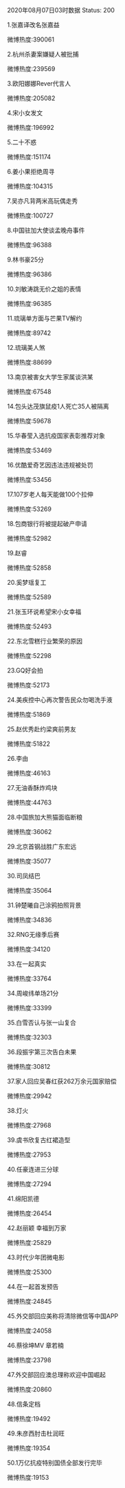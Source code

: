 2020年08月07日03时数据
Status: 200

1.张嘉译改名张嘉益

微博热度:390061

2.杭州杀妻案嫌疑人被批捕

微博热度:239569

3.欧阳娜娜Rever代言人

微博热度:205082

4.宋小女发文

微博热度:196992

5.二十不惑

微博热度:151174

6.姜小果拒绝周寻

微博热度:104315

7.吴亦凡背两米高玩偶走秀

微博热度:100727

8.中国驻加大使谈孟晚舟事件

微博热度:96388

9.林书豪25分

微博热度:96386

10.刘敏涛跳无价之姐的表情

微博热度:96385

11.琉璃单方面与芒果TV解约

微博热度:89742

12.琉璃美人煞

微博热度:88699

13.南京被害女大学生家属谈洪某

微博热度:67548

14.包头达茂旗鼠疫1人死亡35人被隔离

微博热度:59678

15.华春莹入选抗疫国家表彰推荐对象

微博热度:53469

16.优酷爱奇艺因违法违规被处罚

微博热度:53456

17.107岁老人每天能做100个拉伸

微博热度:53269

18.包商银行将被提起破产申请

微博热度:52982

19.赵睿

微博热度:52858

20.奚梦瑶复工

微博热度:52589

21.张玉环说希望宋小女幸福

微博热度:52493

22.东北雪糕行业繁荣的原因

微博热度:52298

23.GQ好会拍

微博热度:52173

24.美疾控中心再次警告民众勿喝洗手液

微博热度:51869

25.赵优秀赴约梁爽前男友

微博热度:51822

26.李由

微博热度:46163

27.无油香酥炸鸡块

微博热度:44763

28.中国旅加大熊猫面临断粮

微博热度:36062

29.北京首钢战胜广东宏远

微博热度:35077

30.司凤结巴

微博热度:35064

31.钟楚曦自己涂鸦拍照背景

微博热度:34836

32.RNG无缘季后赛

微博热度:34120

33.在一起真实

微博热度:33764

34.周峻纬单场21分

微博热度:33399

35.白雪否认与张一山复合

微博热度:32303

36.段振宇第三次告白未果

微博热度:30812

37.家人回应吴春红获262万余元国家赔偿

微博热度:29942

38.灯火

微博热度:27968

39.虞书欣复古红裙造型

微博热度:27953

40.任豪连进三分球

微博热度:27294

41.绵阳凯德

微博热度:26454

42.赵丽颖 幸福到万家

微博热度:25829

43.时代少年团微电影

微博热度:25300

44.在一起首发预告

微博热度:24845

45.外交部回应美称将清除微信等中国APP

微博热度:24058

46.蔡徐坤MV 章若楠

微博热度:23798

47.外交部回应澳总理称欢迎中国崛起

微博热度:20860

48.信条定档

微博热度:19492

49.朱彦西肘击杜润旺

微博热度:19354

50.1万亿抗疫特别国债全部发行完毕

微博热度:19153

